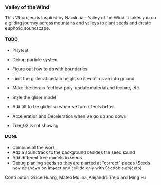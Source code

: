 ### Valley of the Wind

This VR project is inspired by Nausicaa - Valley of the Wind. It takes you on a gliding journey across mountains and valleys to plant seeds and create euphoric soundscape.

#### TODO:
- Playtest

- Debug particle system
- Figure out how to do with boundaries
- Limit the glider at certain height so it won't crash into ground
- Make the terrain feel low-poly: update material and texture, etc.
- Style the glider model
- Add tilt to the glider so when we turn it feels better
- Acceleration and Deceleration when we go up and down
- Tree_02 is not showing

#### DONE:
- Combine all the work
- Add a soundtrack to the background besides the seed sound
- Add different tree models to seeds
- Debug planting seeds so they are planted at "correct" places (Seeds now despawn on impact and collide only with Seedable objects)

Contributor: Grace Huang, Mateo Molina, Alejandra Trejo and Ming Hu
